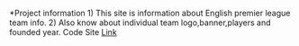 *Project information 
    1) This site is information about English premier league team info.
    2) Also know about  individual team logo,banner,players and founded year.
    <!-- site link -->
    Code Site [Link](https://github.com/Porgramming-Hero-web-course/react-router-Taher-39)

